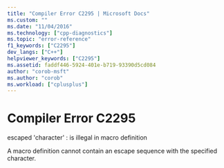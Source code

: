 ```yaml
---
title: "Compiler Error C2295 | Microsoft Docs"
ms.custom: ""
ms.date: "11/04/2016"
ms.technology: ["cpp-diagnostics"]
ms.topic: "error-reference"
f1_keywords: ["C2295"]
dev_langs: ["C++"]
helpviewer_keywords: ["C2295"]
ms.assetid: faddf446-5924-401e-b719-93390d5cd084
author: "corob-msft"
ms.author: "corob"
ms.workload: ["cplusplus"]
---
```

# Compiler Error C2295
escaped 'character' : is illegal in macro definition  
  
 A macro definition cannot contain an escape sequence with the specified character.